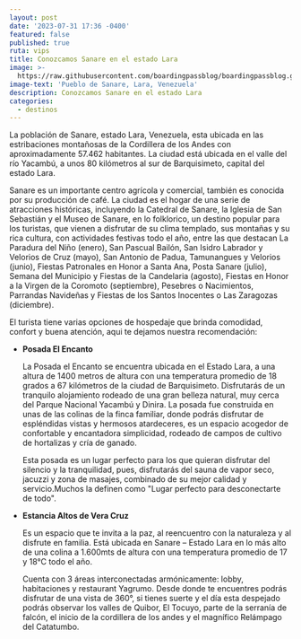 ```yaml
---
layout: post
date: '2023-07-31 17:36 -0400'
featured: false
published: true
ruta: vips
title: Conozcamos Sanare en el estado Lara
image: >-
  https://raw.githubusercontent.com/boardingpassblog/boardingpassblog.github.io/main/assets/images/Sanare.jpg
image-text: 'Pueblo de Sanare, Lara, Venezuela'
description: Conozcamos Sanare en el estado Lara
categories:
  - destinos
---
```

La población de Sanare, estado Lara, Venezuela, esta ubicada en las estribaciones montañosas de la Cordillera de los Andes con aproximadamente 57.462 habitantes. La ciudad está ubicada en el valle del río Yacambú, a unos 80 kilómetros al sur de Barquisimeto, capital del estado Lara. 

Sanare es un importante centro agrícola y comercial, también es conocida por su producción de café. La ciudad es el hogar de una serie de atracciones históricas, incluyendo la Catedral de Sanare, la Iglesia de San Sebastián y el Museo de Sanare, en lo folklorico, un destino popular para los turistas, que vienen a disfrutar de su clima templado, sus montañas y su rica cultura, con actividades festivas todo el año, entre las que destacan La Paradura del Niño (enero), San Pascual Bailón, San Isidro Labrador y Velorios de Cruz (mayo), San Antonio de Padua, Tamunangues y Velorios (junio), Fiestas Patronales en Honor a Santa Ana, Posta Sanare (julio), Semana del Municipio y Fiestas de la Candelaria (agosto), Fiestas en Honor a la Virgen de la Coromoto (septiembre), Pesebres o Nacimientos, Parrandas Navideñas y Fiestas de los Santos Inocentes o Las Zaragozas (diciembre).

El turista tiene varias opciones de hospedaje que brinda comodidad, confort y buena atención, aqui te dejamos nuestra recomendación:

- **Posada El Encanto**

  La Posada el Encanto se encuentra ubicada en el Estado Lara, a una altura de 1400 metros de altura con una temperatura promedio de 18 grados a 67 kilómetros de la ciudad de Barquisimeto. Disfrutarás de un tranquilo alojamiento rodeado de una gran belleza natural, muy cerca del Parque Nacional Yacambú y Dinira. La posada fue construida en unas de las colinas de la finca familiar, donde podrás disfrutar de espléndidas vistas y hermosos atardeceres, es un espacio acogedor de confortable y encantadora simplicidad, rodeado de campos de cultivo de hortalizas y cría de ganado.

  Esta posada es un lugar perfecto para los que quieran disfrutar del silencio y la tranquilidad, pues, disfrutarás del sauna de vapor seco, jacuzzi y zona de masajes, combinado de su mejor calidad y servicio.Muchos la definen como "Lugar perfecto para desconectarte de todo".

- **Estancia Altos de Vera Cruz**

  Es un espacio que te invita a la paz, al reencuentro con la naturaleza y al disfrute en familia. Está ubicada en Sanare – Estado Lara en lo más alto de una colina a 1.600mts de altura con una temperatura promedio de 17 y 18°C todo el año.

  Cuenta con 3 áreas interconectadas armónicamente: lobby, habitaciones y restaurant Yagrumo. Desde donde te encuentres podrás disfrutar de una vista de 360°,  si tienes suerte y el día esta despejado podrás observar los valles de Quibor, El Tocuyo, parte de la serranía de falcón, el inicio de la cordillera de los andes y el magnífico Relámpago del Catatumbo.
